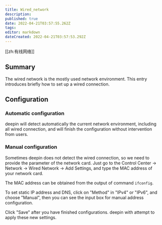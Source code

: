 ```yaml
---
title: Wired_network
description: 
published: true
date: 2022-04-21T03:57:55.262Z
tags: 
editor: markdown
dateCreated: 2022-04-21T03:57:53.292Z
---
```


[[zh:有线网络]]


## Summary

The wired network is the mostly used network environment. This entry introduces briefly how to set up a wired connection.

## Configuration

### Automatic configuration

deepin will detect automatically the current network environment, including all wired connection, and will finish the configuration without intervention from users.

### Manual configuration

Sometimes deepin does not detect the wired connection, so we need to provide the parameter of the network card. Just go to the Control Center -> Network -> Wired Network -> Add Settings, and type the MAC address of your network card.

The MAC address can be obtained from the output of command `ifconfig`.

To set static IP address and DNS, click on "Method" in "IPv4" or "IPv6", and choose "Manual", then you can see the input box for manual address configuration.

Click "Save" after you have finished configurations. deepin with attempt to apply these new settings.